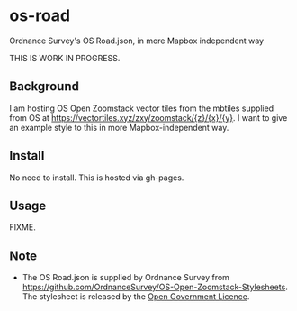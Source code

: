 # os-road
Ordnance Survey's OS Road.json, in more Mapbox independent way

THIS IS WORK IN PROGRESS.

## Background
I am hosting OS Open Zoomstack vector tiles from the mbtiles supplied from OS at https://vectortiles.xyz/zxy/zoomstack/{z}/{x}/{y}. I want to give an example style to this in more Mapbox-independent way.

## Install
No need to install. This is hosted via gh-pages.

## Usage
FIXME.

## Note
- The OS Road.json is supplied by Ordnance Survey from https://github.com/OrdnanceSurvey/OS-Open-Zoomstack-Stylesheets. The stylesheet is released by the [Open Government Licence](http://www.nationalarchives.gov.uk/doc/open-government-licence/).

